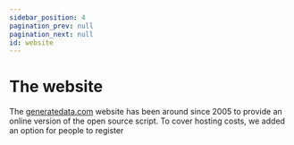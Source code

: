 ```yaml
---
sidebar_position: 4
pagination_prev: null
pagination_next: null
id: website
---
```


# The website

The [generatedata.com](https://generatedata.com) website has been around since 2005 to provide an online version of 
the open source script. To cover hosting costs, we added an option for people to register 


